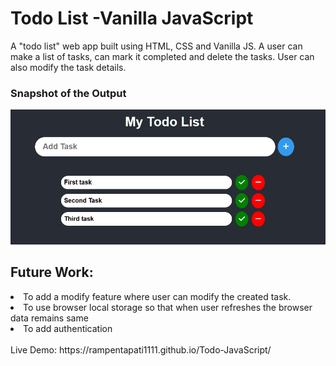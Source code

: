 # Todo List -Vanilla JavaScript
A "todo list" web app built using HTML, CSS and Vanilla JS. A user can make a list of tasks, can mark it completed and delete the tasks. User can also modify the task details.

### Snapshot of the Output
![Snapshot of the Result](/Snapshot.png)

## Future Work:
<li> To add a modify feature where user can modify the created task. </li>
<li> To use browser local storage so that when user refreshes the browser data remains same</li>
<li> To add authentication </li>
<br>
Live Demo: https://rampentapati1111.github.io/Todo-JavaScript/

